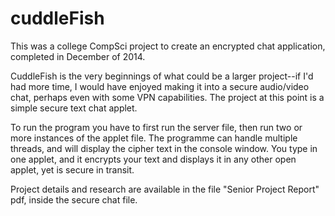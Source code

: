 # cuddleFish
This was a college CompSci project to create an encrypted chat application, completed in December of 2014. 

CuddleFish is the very beginnings of what could be a larger project--if I'd had more time, 
I would have enjoyed making it into a secure audio/video chat, perhaps even with some VPN 
capabilities. The project at this point is a simple secure text chat applet.

To run the program you have to first run the server file, then run two or more instances of 
the applet file. The programme can handle multiple threads, and will display the cipher text in
the console window. You type in one applet, and it encrypts your text and displays it in any 
other open applet, yet is secure in transit.

Project details and research are available in the file "Senior Project Report" pdf, inside 
the secure chat file.
